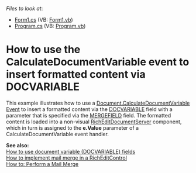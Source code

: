 <!-- default file list -->
*Files to look at*:

* [Form1.cs](./CS/Form1.cs) (VB: [Form1.vb](./VB/Form1.vb))
* [Program.cs](./CS/Program.cs) (VB: [Program.vb](./VB/Program.vb))
<!-- default file list end -->
# How to use the CalculateDocumentVariable event to insert formatted content via DOCVARIABLE


<p>This example illustrates how to use a <a href="http://documentation.devexpress.com/#CoreLibraries/DevExpressXtraRichEditAPINativeDocument_CalculateDocumentVariabletopic"><u>Document.CalculateDocumentVariable Event</u></a> to insert a formatted content via the <a href="http://documentation.devexpress.com/#WindowsForms/CustomDocument9721"><u>DOCVARIABLE</u></a> field with a parameter that is specified via the <a href="http://documentation.devexpress.com/#WindowsForms/CustomDocument9714"><u>MERGEFIELD</u></a> field. The formatted content is loaded into a non-visual <a href="http://search.devexpress.com/?q=RichEditDocumentServer&p=T0|P0|0&d=2943"><u>RichEditDocumentServer</u></a> component, which in turn is assigned to the <strong>e.Value</strong> parameter of a CalculateDocumentVariable event handler.</p><p><strong>See also:</strong><br />
<a href="https://www.devexpress.com/Support/Center/p/E3099">How to use document variable (DOCVARIABLE) fields</a><br />
<a href="https://www.devexpress.com/Support/Center/p/E1680">How to implement mail merge in a RichEditControl</a><br />
<a href="http://documentation.devexpress.com/#WindowsForms/CustomDocument6901"><u>How to: Perform a Mail Merge</u></a></p>

<br/>


